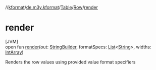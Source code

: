 //[kformat](../../../../index.md)/[de.m3y.kformat](../../index.md)/[Table](../index.md)/[Row](index.md)/[render](render.md)

# render

[JVM]\
open fun [render](render.md)(out: [StringBuilder](https://kotlinlang.org/api/core/kotlin-stdlib/kotlin.text/-string-builder/index.html), formatSpecs: [List](https://kotlinlang.org/api/core/kotlin-stdlib/kotlin.collections/-list/index.html)&lt;[String](https://kotlinlang.org/api/core/kotlin-stdlib/kotlin/-string/index.html)&gt;, widths: [IntArray](https://kotlinlang.org/api/core/kotlin-stdlib/kotlin/-int-array/index.html))

Renders the row values using provided value format specifiers
